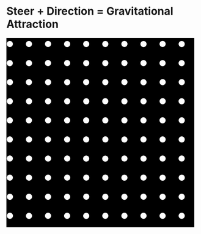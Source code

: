 <style>
  #gif{
    margin: auto;
  }
</style>
<h1>Steer + Direction = Gravitational Attraction</h1>
<img id="gif"src="https://github.com/ElvinT57/Processing/blob/master/Force/force.gif"/>
